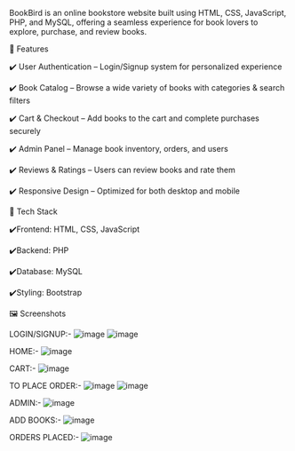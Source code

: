 BookBird is an online bookstore website built using HTML, CSS, JavaScript, PHP, and MySQL, offering a seamless experience for book lovers to explore, purchase, and review books.

🌟 Features

   ✔️ User Authentication – Login/Signup system for personalized experience

   ✔️ Book Catalog – Browse a wide variety of books with categories & search filters

   ✔️ Cart & Checkout – Add books to the cart and complete purchases securely

   ✔️ Admin Panel – Manage book inventory, orders, and users

   ✔️ Reviews & Ratings – Users can review books and rate them

   ✔️ Responsive Design – Optimized for both desktop and mobile


🚀 Tech Stack

   ✔️Frontend: HTML, CSS, JavaScript

   ✔️Backend: PHP

   ✔️Database: MySQL

   ✔️Styling: Bootstrap 

🖼️ Screenshots

LOGIN/SIGNUP:-
![image](https://github.com/user-attachments/assets/68795102-f3ff-4878-b793-d8d40ca83000)
![image](https://github.com/user-attachments/assets/64dcef3e-0fe4-4693-b10f-561bf5ef6e56)

HOME:-
![image](https://github.com/user-attachments/assets/f5a855e4-7071-47ac-8c92-cd63dae0c3a0)

CART:-
![image](https://github.com/user-attachments/assets/022bf427-2abb-43e7-964e-87ca34b0ba42)

TO PLACE ORDER:-
![image](https://github.com/user-attachments/assets/b47bd88d-94e7-430e-b03e-d1996cc0c188)
![image](https://github.com/user-attachments/assets/75840e8a-f6a8-4a40-ad56-d470dc71ff66)

ADMIN:-
![image](https://github.com/user-attachments/assets/d6a1c238-ff7b-44f8-ab45-ef5d069f80e9)

ADD BOOKS:-
![image](https://github.com/user-attachments/assets/f1be004f-c59d-4804-b45d-b52fe0f5ac16)

ORDERS PLACED:-
![image](https://github.com/user-attachments/assets/909b066e-4d40-458e-aef0-70c455e687c1)








